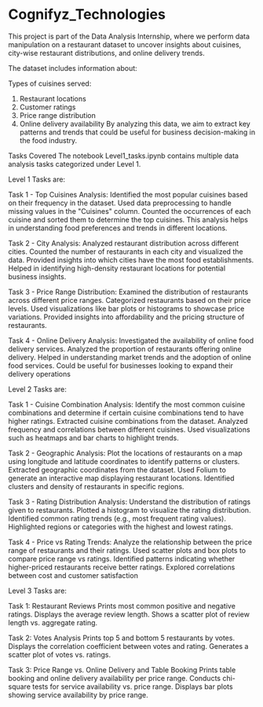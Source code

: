 # Cognifyz_Technologies
This project is part of the Data Analysis Internship, where we perform data manipulation on a restaurant dataset to uncover insights about cuisines, city-wise restaurant distributions, and online delivery trends.

The dataset includes information about:

Types of cuisines served:
1) Restaurant locations
2) Customer ratings
3) Price range distribution
4) Online delivery availability
By analyzing this data, we aim to extract key patterns and trends that could be useful for business decision-making in the food industry.

Tasks Covered
The notebook Level1_tasks.ipynb contains multiple data analysis tasks categorized under Level 1. 


Level 1 Tasks are:

Task 1 - Top Cuisines Analysis:
Identified the most popular cuisines based on their frequency in the dataset.
Used data preprocessing to handle missing values in the "Cuisines" column.
Counted the occurrences of each cuisine and sorted them to determine the top cuisines.
This analysis helps in understanding food preferences and trends in different locations.

Task 2 - City Analysis:
Analyzed restaurant distribution across different cities.
Counted the number of restaurants in each city and visualized the data.
Provided insights into which cities have the most food establishments.
Helped in identifying high-density restaurant locations for potential business insights.

Task 3 - Price Range Distribution:
Examined the distribution of restaurants across different price ranges.
Categorized restaurants based on their price levels.
Used visualizations like bar plots or histograms to showcase price variations.
Provided insights into affordability and the pricing structure of restaurants.

Task 4 - Online Delivery Analysis:
Investigated the availability of online food delivery services.
Analyzed the proportion of restaurants offering online delivery.
Helped in understanding market trends and the adoption of online food services.
Could be useful for businesses looking to expand their delivery operations


Level 2 Tasks are:

Task 1 - Cuisine Combination Analysis:
Identify the most common cuisine combinations and determine if certain cuisine combinations tend to have higher ratings.
Extracted cuisine combinations from the dataset.
Analyzed frequency and correlations between different cuisines.
Used visualizations such as heatmaps and bar charts to highlight trends.

Task 2 - Geographic Analysis:
Plot the locations of restaurants on a map using longitude and latitude coordinates to identify patterns or clusters.
Extracted geographic coordinates from the dataset.
Used Folium to generate an interactive map displaying restaurant locations.
Identified clusters and density of restaurants in specific regions.

Task 3 - Rating Distribution Analysis:
Understand the distribution of ratings given to restaurants.
Plotted a histogram to visualize the rating distribution.
Identified common rating trends (e.g., most frequent rating values).
Highlighted regions or categories with the highest and lowest ratings.

Task 4 - Price vs Rating Trends:
Analyze the relationship between the price range of restaurants and their ratings.
Used scatter plots and box plots to compare price range vs ratings.
Identified patterns indicating whether higher-priced restaurants receive better ratings.
Explored correlations between cost and customer satisfaction


Level 3 Tasks are:

Task 1: Restaurant Reviews
Prints most common positive and negative ratings.
Displays the average review length.
Shows a scatter plot of review length vs. aggregate rating.

Task 2: Votes Analysis
Prints top 5 and bottom 5 restaurants by votes.
Displays the correlation coefficient between votes and rating.
Generates a scatter plot of votes vs. ratings.

Task 3: Price Range vs. Online Delivery and Table Booking
Prints table booking and online delivery availability per price range.
Conducts chi-square tests for service availability vs. price range.
Displays bar plots showing service availability by price range.
